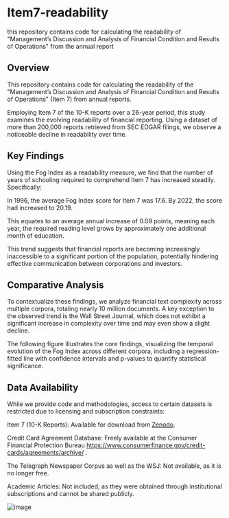 # Item7-readability
this repository contains code for calculating the readability of "Management’s Discussion and Analysis of Financial Condition and Results of Operations" from the annual report

## Overview

This repository contains code for calculating the readability of the "Management’s Discussion and Analysis of Financial Condition and Results of Operations" (Item 7) from annual reports.

Employing Item 7 of the 10-K reports over a 26-year period, this study examines the evolving readability of financial reporting. Using a dataset of more than 200,000 reports retrieved from SEC EDGAR filings, we observe a noticeable decline in readability over time.

## Key Findings

Using the Fog Index as a readability measure, we find that the number of years of schooling required to comprehend Item 7 has increased steadily. Specifically:

In 1996, the average Fog Index score for Item 7 was 17.6. 
By 2022, the score had increased to 20.19.

This equates to an average annual increase of 0.09 points, meaning each year, the required reading level grows by approximately one additional month of education.

This trend suggests that financial reports are becoming increasingly inaccessible to a significant portion of the population, potentially hindering effective communication between corporations and investors.

## Comparative Analysis

To contextualize these findings, we analyze financial text complexity across multiple corpora, totaling nearly 10 million documents. A key exception to the observed trend is the Wall Street Journal, which does not exhibit a significant increase in complexity over time and may even show a slight decline.

The following figure illustrates the core findings, visualizing the temporal evolution of the Fog Index across different corpora, including a regression-fitted line with confidence intervals and p-values to quantify statistical significance.

## Data Availability

While we provide code and methodologies, access to certain datasets is restricted due to licensing and subscription constraints:

Item 7 (10-K Reports): Available for download from [Zenodo](https://zenodo.org/records/5589195).

Credit Card Agreement Database: Freely available at the Consumer Financial Protection Bureau https://www.consumerfinance.gov/credit-cards/agreements/archive/ .

The Telegraph Newspaper Corpus as well as the WSJ: Not available, as it is no longer free.

Academic Articles: Not included, as they were obtained through institutional subscriptions and cannot be shared publicly. 


![image](https://github.com/dannylesmy/Item7-readability/assets/63964315/3c4a4af1-446d-4937-958f-090bb742b569)

